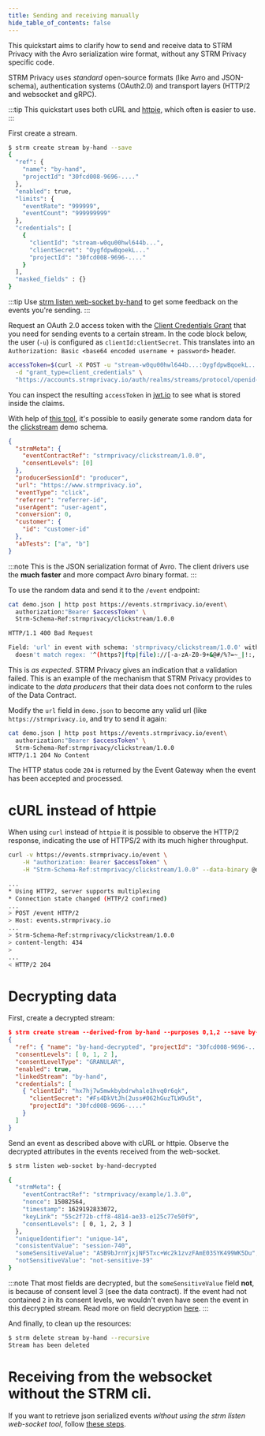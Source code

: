 ```yaml
---
title: Sending and receiving manually
hide_table_of_contents: false
---
```


This quickstart aims to clarify how to send and receive data to STRM Privacy
with the Avro serialization wire format, without any STRM Privacy
specific code.

STRM Privacy uses _standard_ open-source formats (like Avro and
JSON-schema), authentication systems (OAuth2.0) and transport layers
(HTTP/2 and websocket and gRPC).

:::tip
This quickstart uses both cURL and [httpie](https://httpie.io/), which often is easier to use.
:::

First create a stream.

```bash
$ strm create stream by-hand --save
{
  "ref": {
    "name": "by-hand",
    "projectId": "30fcd008-9696-...."
  },
  "enabled": true,
  "limits": {
    "eventRate": "999999",
    "eventCount": "999999999"
  },
  "credentials": [
    {
      "clientId": "stream-w0qu00hwl644b...",
      "clientSecret": "OygfdpwBqoekL..."
      "projectId": "30fcd008-9696-...."
    }
  ],
  "masked_fields" : {}
}
```

:::tip
Use [strm listen web-socket by-hand](docs/03-quickstart/01-streaming/04-receiving-data/04-listen-web-socket.md) to get
some feedback on the events you're sending.
:::

Request an OAuth 2.0 access token with
the [Client Credentials Grant](https://oauth.net/2/grant-types/client-credentials/)
that you need for sending events to a certain stream. In the code block below, the user (`-u`) is configured as
`clientId:clientSecret`. This translates into an `Authorization: Basic <base64 encoded username + password>` header.

```bash
accessToken=$(curl -X POST -u "stream-w0qu00hwl644b...:OygfdpwBqoekL..." \
  -d "grant_type=client_credentials" \
  "https://accounts.strmprivacy.io/auth/realms/streams/protocol/openid-connect/token" | jq -r .access_token)
```

You can inspect the resulting `accessToken` in [jwt.io](https://jwt.io) to
see what is stored inside the claims.

With help of [this
tool](https://github.com/confluentinc/avro-random-generator), it's possible to easily generate some random data for the
[clickstream](https://console.strmprivacy.io/schemas/) demo schema.

```json showLineNumbers title=demo.json download=demo.json
{
  "strmMeta": {
    "eventContractRef": "strmprivacy/clickstream/1.0.0",
    "consentLevels": [0]
  },
  "producerSessionId": "producer",
  "url": "https://www.strmprivacy.io",
  "eventType": "click",
  "referrer": "referrer-id",
  "userAgent": "user-agent",
  "conversion": 0,
  "customer": {
    "id": "customer-id"
  },
  "abTests": ["a", "b"]
}
```

:::note
This is the JSON serialization format of Avro. The client drivers use
the **much faster** and more compact Avro binary format.
:::

To use the random data and send it to the `/event` endpoint:

```bash
cat demo.json | http post https://events.strmprivacy.io/event\
  authorization:"Bearer $accessToken" \
  Strm-Schema-Ref:strmprivacy/clickstream/1.0.0

HTTP/1.1 400 Bad Request

Field: 'url' in event with schema: 'strmprivacy/clickstream/1.0.0' with value: 'url'
  doesn't match regex: '^(https?|ftp|file)://[-a-zA-Z0-9+&@#/%?=~_|!:,.;]*[-a-zA-Z0-9+&@#/%=~_|]'
```

This is *as expected*. STRM Privacy gives an indication that a
validation failed. This is an example of the mechanism that STRM Privacy
provides to indicate to the _data producers_ that their data does not
conform to the rules of the Data Contract.

Modify the `url` field in `demo.json` to become any valid url (like
`https://strmprivacy.io`, and try to send it again:

```bash
cat demo.json | http post https://events.strmprivacy.io/event\
  authorization:"Bearer $accessToken" \
  Strm-Schema-Ref:strmprivacy/clickstream/1.0.0
HTTP/1.1 204 No Content
```

The HTTP status code `204` is returned by the Event Gateway when the event
has been accepted and processed.

# cURL instead of httpie

When using `curl` instead of `httpie` it is possible to observe the
HTTP/2 response, indicating the use of HTTPS/2 with its much higher
throughput.

```bash
curl -v https://events.strmprivacy.io/event \
    -H "authorization: Bearer $accessToken" \
    -H "Strm-Schema-Ref:strmprivacy/clickstream/1.0.0" --data-binary @demo.json

...
* Using HTTP2, server supports multiplexing
* Connection state changed (HTTP/2 confirmed)
...
> POST /event HTTP/2
> Host: events.strmprivacy.io
...
> Strm-Schema-Ref:strmprivacy/clickstream/1.0.0
> content-length: 434
>
...
< HTTP/2 204
```

# Decrypting data

First, create a decrypted stream:

```json
$ strm create stream --derived-from by-hand --purposes 0,1,2 --save by-hand-decrypted
{
  "ref": { "name": "by-hand-decrypted", "projectId": "30fcd008-9696-...." },
  "consentLevels": [ 0, 1, 2 ],
  "consentLevelType": "GRANULAR",
  "enabled": true,
  "linkedStream": "by-hand",
  "credentials": [
    { "clientId": "hx7hj7w5mwkbybdrwhale1hvq0r6qk",
      "clientSecret": "#Fs4DkVtJh(2uss#062hGuzTLW9u5t",
      "projectId": "30fcd008-9696-...."
    }
  ]
}
```

Send an event as described above with cURL or httpie. Observe the
decrypted attributes in the events received from the web-socket.

```bash
$ strm listen web-socket by-hand-decrypted

{
  "strmMeta": {
    "eventContractRef": "strmprivacy/example/1.3.0",
    "nonce": 15082564,
    "timestamp": 1629192833072,
    "keyLink": "55c2f72b-cff8-4814-ae33-e125c77e50f9",
    "consentLevels": [ 0, 1, 2, 3 ]
  },
  "uniqueIdentifier": "unique-14",
  "consistentValue": "session-740",
  "someSensitiveValue": "ASB9bJrnYjxjNF5Txc+Wc2k1zvzFAmE03SYK499WK5Du",
  "notSensitiveValue": "not-sensitive-39"
}
```

:::note
That most fields are decrypted, but the `someSensitiveValue` field
**not**, is because of consent level 3 (see the data contract). If
the event had not contained `2` in its consent levels, we wouldn't even
have seen the event in this decrypted stream. Read more on field
decryption [here](docs/02-concepts/01-data-processing/01-pii-field-encryption.md#consent-level-types).
:::

And finally, to clean up the resources:

```bash
$ strm delete stream by-hand --recursive
Stream has been deleted
```

# Receiving from the websocket without the STRM cli.

If you want to retrieve json serialized events *without using the strm
listen web-socket tool*, follow [these
steps](docs/03-quickstart/01-streaming/04-receiving-data/04-listen-web-socket.md#wscat).
